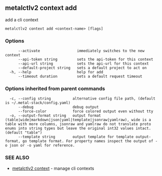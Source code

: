 ## metalctlv2 context add

add a cli context

```
metalctlv2 context add <context-name> [flags]
```

### Options

```
      --activate                 immediately switches to the new context
      --api-token string         sets the api-token for this context
      --api-url string           sets the api-url for this context
      --default-project string   sets a default project to act on
  -h, --help                     help for add
      --timeout duration         sets a default request timeout
```

### Options inherited from parent commands

```
  -c, --config string          alternative config file path, (default is ~/.metal-stack/config.yaml)
      --debug                  debug output
      --force-color            force colored output even without tty
  -o, --output-format string   output format (table|wide|markdown|json|yaml|template|jsonraw|yamlraw), wide is a table with more columns, jsonraw and yamlraw do not translate proto enums into string types but leave the original int32 values intact. (default "table")
      --template string        output template for template output-format, go template format. For property names inspect the output of -o json or -o yaml for reference.
```

### SEE ALSO

* [metalctlv2 context](metalctlv2_context.md)	 - manage cli contexts

